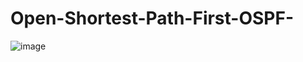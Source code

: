 # Open-Shortest-Path-First-OSPF-

![image](https://github.com/user-attachments/assets/85f43e2f-c23e-45e4-ab28-2d881c61bdfe)
